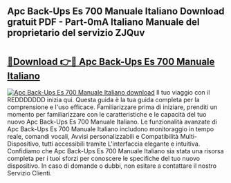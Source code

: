 ## Apc Back-Ups Es 700 Manuale Italiano Download gratuit PDF - Part-0mA Italiano Manuale del proprietario del servizio ZJQuv

# <h2><a href="http://dfbyg2i.blite.top/?on=Apc+Back-Ups+Es+700+Manuale+Italiano">🔗Download 👉🔴 Apc Back-Ups Es 700 Manuale Italiano</a></h2>

[![Apc Back-Ups Es 700 Manuale Italiano download](https://i.imgur.com/lujVjoI.png)](http://dfbyg2i.blite.top/?on=Apc+Back-Ups+Es+700+Manuale+Italiano)
Il tuo viaggio con il REDDDDDDD inizia qui. Questa guida è la tua guida completa per la comprensione e l'uso efficace. Familiarizzare prima di iniziare, prenditi un momento per familiarizzare con le caratteristiche e le capacità del tuo nuovo Apc Back-Ups Es 700 Manuale Italiano. Le funzionalità avanzate di Apc Back-Ups Es 700 Manuale Italiano includono monitoraggio in tempo reale, comandi vocali, Avvisi personalizzabili e Compatibilità Multi-Dispositivo, tutti accessibili tramite L'interfaccia elegante e intuitiva. Confidiamo che Apc Back-Ups Es 700 Manuale Italiano sia stata una risorsa completa per i tuoi sforzi per conoscere le specifiche del tuo nuovo dispositivo. In caso di domande o dubbi, non esitare a contattare il nostro Servizio Clienti.

